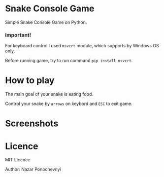 # Snake Console Game
Simple Snake Console Game on Python.

### Important!
For keyboard control I used `msvcrt` module, which supports by Windows OS only.

Before running game, try to run command `pip install msvcrt`.

# How to play
The main goal of your snake is eating food.

Control your snake by `arrows` on keybord and `ESC` to exit game.

# Screenshots

# Licence
MIT Licence

Author: Nazar Ponochevnyi
